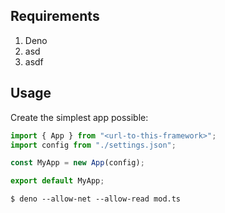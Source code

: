 ## Requirements

1. Deno
2. asd
3. asdf

## Usage

Create the simplest app possible:

```typescript
import { App } from "<url-to-this-framework>";
import config from "./settings.json";

const MyApp = new App(config);

export default MyApp;
```

```
$ deno --allow-net --allow-read mod.ts
```
